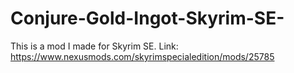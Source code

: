 # Conjure-Gold-Ingot-Skyrim-SE-
This is a mod I made for Skyrim SE.  Link: https://www.nexusmods.com/skyrimspecialedition/mods/25785
